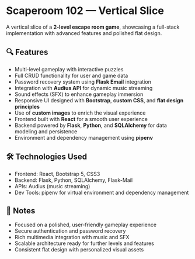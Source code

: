 # Scaperoom 102 — Vertical Slice

<p>A vertical slice of a <strong>2-level escape room game</strong>, showcasing a full-stack implementation with advanced features and polished flat design.</p>

## 🔍 Features
<ul>
  <li>Multi-level gameplay with interactive puzzles</li>
  <li>Full CRUD functionality for user and game data</li>
  <li>Password recovery system using <strong>Flask Email</strong> integration</li>
  <li>Integration with <strong>Audius API</strong> for dynamic music streaming</li>
  <li>Sound effects (SFX) to enhance gameplay immersion</li>
  <li>Responsive UI designed with <strong>Bootstrap</strong>, <strong>custom CSS</strong>, and <strong>flat design principles</strong></li>
  <li>Use of <strong>custom images</strong> to enrich the visual experience</li>
  <li>Frontend built with <strong>React</strong> for a smooth user experience</li>
  <li>Backend powered by <strong>Flask</strong>, <strong>Python</strong>, and <strong>SQLAlchemy</strong> for data modeling and persistence</li>
  <li>Environment and dependency management using <strong>pipenv</strong></li>
</ul>

## 🛠️ Technologies Used
<ul>
  <li>Frontend: React, Bootstrap 5, CSS3</li>
  <li>Backend: Flask, Python, SQLAlchemy, Flask-Mail</li>
  <li>APIs: Audius (music streaming)</li>
  <li>Dev Tools: pipenv for virtual environment and dependency management</li>
</ul>

## 📌 Notes
<ul>
  <li>Focused on a polished, user-friendly gameplay experience</li>
  <li>Secure authentication and password recovery</li>
  <li>Rich multimedia integration with music and SFX</li>
  <li>Scalable architecture ready for further levels and features</li>
  <li>Consistent flat design with personalized visual assets</li>
</ul>

